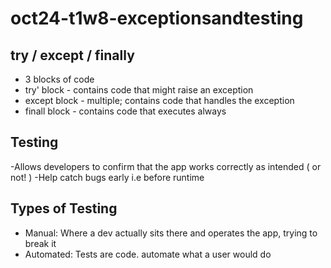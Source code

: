 # oct24-t1w8-exceptionsandtesting

## try / except / finally

- 3 blocks of code
- try' block - contains code that might raise an exception
- except block - multiple; contains code that handles the exception
- finall block - contains code that executes always

## Testing
-Allows developers to confirm that the app works correctly as intended ( or not! )
-Help catch bugs early i.e before runtime

## Types of Testing
- Manual: Where a dev actually sits there and operates the app, trying to break it
- Automated: Tests are code. automate what a user would do
